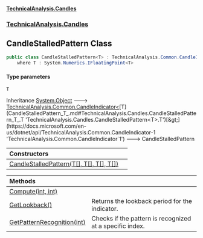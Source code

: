 #### [TechnicalAnalysis.Candles](TechnicalAnalysis.Candles.md 'TechnicalAnalysis.Candles')
### [TechnicalAnalysis.Candles](TechnicalAnalysis.Candles.md#TechnicalAnalysis.Candles 'TechnicalAnalysis.Candles')

## CandleStalledPattern<T> Class

```csharp
public class CandleStalledPattern<T> : TechnicalAnalysis.Common.CandleIndicator<T>
    where T : System.Numerics.IFloatingPoint<T>
```
#### Type parameters

<a name='TechnicalAnalysis.Candles.CandleStalledPattern_T_.T'></a>

`T`

Inheritance [System.Object](https://docs.microsoft.com/en-us/dotnet/api/System.Object 'System.Object') &#129106; [TechnicalAnalysis.Common.CandleIndicator&lt;](https://docs.microsoft.com/en-us/dotnet/api/TechnicalAnalysis.Common.CandleIndicator-1 'TechnicalAnalysis.Common.CandleIndicator`1')[T](CandleStalledPattern_T_.md#TechnicalAnalysis.Candles.CandleStalledPattern_T_.T 'TechnicalAnalysis.Candles.CandleStalledPattern<T>.T')[&gt;](https://docs.microsoft.com/en-us/dotnet/api/TechnicalAnalysis.Common.CandleIndicator-1 'TechnicalAnalysis.Common.CandleIndicator`1') &#129106; CandleStalledPattern<T>

| Constructors | |
| :--- | :--- |
| [CandleStalledPattern(T[], T[], T[], T[])](CandleStalledPattern_T_.CandleStalledPattern(T[],T[],T[],T[]).md 'TechnicalAnalysis.Candles.CandleStalledPattern<T>.CandleStalledPattern(T[], T[], T[], T[])') | |

| Methods | |
| :--- | :--- |
| [Compute(int, int)](CandleStalledPattern_T_.Compute(int,int).md 'TechnicalAnalysis.Candles.CandleStalledPattern<T>.Compute(int, int)') | |
| [GetLookback()](CandleStalledPattern_T_.GetLookback().md 'TechnicalAnalysis.Candles.CandleStalledPattern<T>.GetLookback()') | Returns the lookback period for the indicator. |
| [GetPatternRecognition(int)](CandleStalledPattern_T_.GetPatternRecognition(int).md 'TechnicalAnalysis.Candles.CandleStalledPattern<T>.GetPatternRecognition(int)') | Checks if the pattern is recognized at a specific index. |
